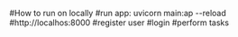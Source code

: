 #How to run on locally 
#run app: uvicorn main:ap --reload
#http://localhos:8000
#register user
#login 
#perform tasks
